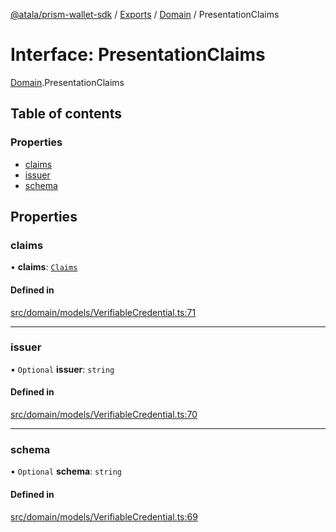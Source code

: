 [@atala/prism-wallet-sdk](../README.md) / [Exports](../modules.md) / [Domain](../modules/Domain.md) / PresentationClaims

# Interface: PresentationClaims

[Domain](../modules/Domain.md).PresentationClaims

## Table of contents

### Properties

- [claims](Domain.PresentationClaims.md#claims)
- [issuer](Domain.PresentationClaims.md#issuer)
- [schema](Domain.PresentationClaims.md#schema)

## Properties

### claims

• **claims**: [`Claims`](../modules/Domain.md#claims)

#### Defined in

[src/domain/models/VerifiableCredential.ts:71](https://github.com/input-output-hk/atala-prism-wallet-sdk-ts/blob/47ec1c8/src/domain/models/VerifiableCredential.ts#L71)

___

### issuer

• `Optional` **issuer**: `string`

#### Defined in

[src/domain/models/VerifiableCredential.ts:70](https://github.com/input-output-hk/atala-prism-wallet-sdk-ts/blob/47ec1c8/src/domain/models/VerifiableCredential.ts#L70)

___

### schema

• `Optional` **schema**: `string`

#### Defined in

[src/domain/models/VerifiableCredential.ts:69](https://github.com/input-output-hk/atala-prism-wallet-sdk-ts/blob/47ec1c8/src/domain/models/VerifiableCredential.ts#L69)
